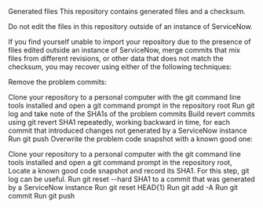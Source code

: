Generated files
This repository contains generated files and a checksum.

Do not edit the files in this repository outside of an instance of ServiceNow.

If you find yourself unable to import your repository due to the presence of files edited outside an instance of ServiceNow, merge commits that mix files from different revisions, or other data that does not match the checksum, you may recover using either of the following techniques:

Remove the problem commits:

Clone your repository to a personal computer with the git command line tools installed and open a git command prompt in the repository root
Run git log and take note of the SHA1s of the problem commits
Build revert commits using git revert SHA1 repeatedly, working backward in time, for each commit that introduced changes not generated by a ServiceNow instance
Run git push
Overwrite the problem code snapshot with a known good one:

Clone your repository to a personal computer with the git command line tools installed and open a git command prompt in the repository root,
Locate a known good code snapshot and record its SHA1. For this step, git log can be useful.
Run git reset --hard SHA1 to a commit that was generated by a ServiceNow instance
Run git reset HEAD{1}
Run git add -A
Run git commit
Run git push
